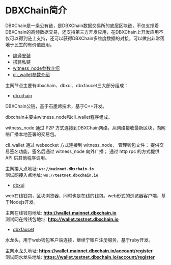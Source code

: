 # DBXChain简介

DBXChain是一条公有链，是DBXChain数据交易所的底层区块链，不仅支撑着DBXChain的高频数据交易，还支持第三方开发应用，在DBXChain上开发应用不仅可以得到链上支持，还可以获得DBXChain多维度数据的对接，可以做出非常落地于民生的有价值应用。

* [编译安装](compile.md)
* [搭建私链](private-chain.md)
* [witness_node参数介绍](witness_node.md)
* [cli_wallet参数介绍](cli_wallet.md)

主网节点主要有dbxchain、dbxui、dbxfaucet三大部分组成：

* [dbxchain](dbxchain_introduction.md)

DBXChain公链，基于石墨烯技术，基于C++开发。

dbxchain主要由witness_node和cli_wallet程序组成。

witness_node 通过 P2P 方式连接到DBXChain网络，从网络接收最新区块，向网络广播本地签署的交易包。

cli_wallet 通过 websocket 方式连接到 witness_node， 管理钱包文件； 提供交易签名功能，签名后通过 witness_node 向外广播； 通过 http rpc 的方式提供 API 供其他程序调用。

主网接入点地址: <b>`ws://mainnet.dbxchain.io`</b><br>
测试网接入点地址: <b>`ws://testnet.dbxchain.io`</b>

* [dbxui](dbxui_introduction.md) 

web在线钱包，区块浏览器，同时也是在线的钱包。web形式的浏览器客户端，基于Nodejs开发。

主网在线钱包地址: <b> http://wallet.mainnet.dbxchain.io</b> <br>
测试网在线钱包地址: <b> http://wallet.testnet.dbxchain.io</b>


* [dbxfaucet](dbxfaucet_introduction.md) 

水龙头，用于web钱包客户端连接，继续宁账户注册服务，基于ruby开发。

主网水龙头地址: <b> https://wallet.mainnet.dbxchain.io/account/register</b> <br>
测试网水龙头地址: <b> https://wallet.testnet.dbxchain.io/account/register</b>
